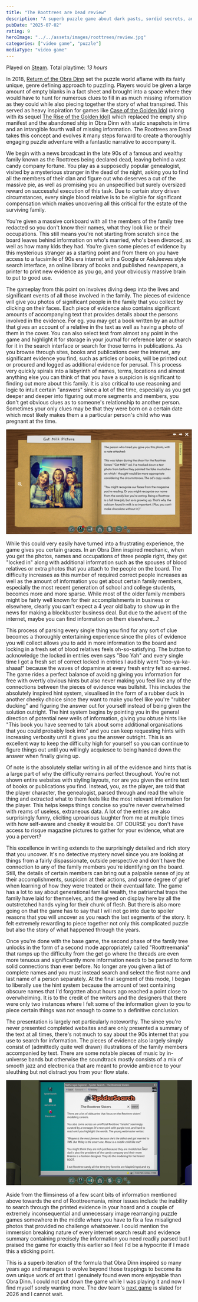 ```yaml
---
title: "The Roottrees are Dead review"
description: "A superb puzzle game about dark pasts, sordid secrets, and internet sleuthing"
pubDate: "2025-07-02"
rating: 9
heroImage: "../../assets/images/roottrees/review.jpg"
categories: ["video game", "puzzle"]
mediaType: "video game"
---
```


Played on [Steam](https://store.steampowered.com/app/2754380/The_Roottrees_are_Dead/). Total playtime: _13 hours_

In 2018, [Return of the Obra Dinn](https://store.steampowered.com/app/653530/Return_of_the_Obra_Dinn/) set the puzzle world aflame with its fairly unique, genre defining approach to puzzling. Players would be given a large amount of empty blanks in a fact sheet and brought into a space where they would have to hunt for numerous clues to fill in as much missing information as they could while also piecing together the story of what transpired. This served as heavy inspiration for games like [Case of the Golden Idol](https://store.steampowered.com/app/1677770/The_Case_of_the_Golden_Idol/) (along with its sequel [The Rise of the Golden Idol](https://store.steampowered.com/app/2716400/The_Rise_of_the_Golden_Idol/)) which replaced the empty ship manifest and the abandoned ship in Obra Dinn with static snapshots in time and an intangible fourth wall of missing information. The Roottrees are Dead takes this concept and evolves it many steps forward to create a thoroughly engaging puzzle adventure with a fantastic narrative to accompany it.

We begin with a news broadcast in the late 90s of a famous and wealthy family known as the Roottrees being declared dead, leaving behind a vast candy company fortune. You play as a supposedly popular genealogist, visited by a mysterious stranger in the dead of the night, asking you to find all the members of their clan and figure out who deserves a cut of the massive pie, as well as promising you an unspecified but surely oversized reward on successful execution of this task. Due to certain story driven circumstances, every single blood relative is to be eligible for significant compensation which makes uncovering all this critical for the estate of the surviving family.

You're given a massive corkboard with all the members of the family tree redacted so you don't know their names, what they look like or their occupations. This still means you're not starting from scratch since the board leaves behind information on who's married, who's been divorced, as well as how many kids they had. You're given some pieces of evidence by this mysterious stranger as a starting point and from there on you have access to a facsimile of 90s era internet with a Google or AskJeeves style search interface, an online library of books and published newspapers, a printer to print new evidence as you go, and your obviously massive brain to put to good use.

The gameplay from this point on involves diving deep into the lives and significant events of all those involved in the family. The pieces of evidence will give you photos of significant people in the family that you collect by clicking on their faces. Each piece of evidence also contains significant amounts of accompanying text that provides details about the persons involved in the evidence. For eg. you may get a book written by an author that gives an account of a relative in the text as well as having a photo of them in the cover. You can also select text from almost any point in the game and highlight it for storage in your journal for reference later or search for it in the search interface or search for those terms in publications. As you browse through sites, books and publications over the internet, any significant evidence you find, such as articles or books, will be printed out or procured and logged as additional evidence for perusal. This process very quickly spirals into a labyrinth of names, terms, locations and almost anything else you can think of that you have a suspicion is significant to finding out more about this family. It is also critical to use reasoning and logic to intuit certain "answers" since a lot of the time, especially as you get deeper and deeper into figuring out more segments and members, you don't get obvious clues as to someone's relationship to another person. Sometimes your only clues may be that they were born on a certain date which most likely makes them a a particular person's child who was pregnant at the time.

![A piece of evidence from the game](../../assets/images/roottrees/evidence.jpg)

While this could very easily have turned into a frustrating experience, the game gives you certain graces. In an Obra Dinn inspired mechanic, when you get the photos, names and occupations of three people right, they get "locked in" along with additional information such as the spouses of blood relatives or extra photos that you attach to the people on the board. The difficulty increases as this number of required correct people increases as well as the amount of information you get about certain family members, especially the most recent generation of school and college students, becomes more and more sparse. While most of the older family members might be fairly well known for their accomplishments in business or elsewhere, clearly you can't expect a 4 year old baby to show up in the news for making a blockbuster business deal. But due to the advent of the internet, maybe you can find information on them elsewhere...?

This process of parsing every single thing you find for any sort of clue becomes a thoroughly entertaining experience since the piles of evidence you will collect allows you to add in more information to the board and locking in a fresh set of blood relatives feels oh-so-satisfying. The button to acknowledge the locked in entries even says "Boo Yah" and every single time I got a fresh set of correct locked in entries I audibly went "boo-ya-ka-shaaa!" because the waves of dopamine at every fresh entry felt so earned. The game rides a perfect balance of avoiding giving you information for free with overtly obvious hints but also never making you feel like any of the connections between the pieces of evidence was bullshit. This includes the absolutely inspired hint system, visualised in the form of a rubber duck in another cheeky choice since they want to make you feel like you're "rubber ducking" and figuring the answer out for yourself instead of being given the solution outright. The hint system begins by pointing you in the general direction of potential new wells of information, giving you obtuse hints like "This book you have seemed to talk about some additional organisations that you could probably look into" and you can keep requesting hints with increasing verbosity until it gives you the answer outright. This is an excellent way to keep the difficulty high for yourself so you can continue to figure things out until you willingly acquiesce to being handed down the answer when finally giving up.

Of note is the absolutely stellar writing in all of the evidence and hints that is a large part of why the difficulty remains perfect throughout. You're not shown entire websites with styling layouts, nor are you given the entire text of books or publications you find. Instead, you, as the player, are told that the player character, the genealogist, parsed through and read the whole thing and extracted what to them feels like the most relevant information for the player. This helps keeps things concise so you're never overwhelmed with reams of useless, extraneous data. A lot of the entries are also surprisingly funny, eliciting uproarious laughter from me at multiple times with how self-aware and cheeky it would be. OF COURSE you don't have access to risque magazine pictures to gather for your evidence, what are you a pervert?

This excellence in writing extends to the surprisingly detailed and rich story that you uncover. It's no detective mystery novel since you are looking at things from a fairly dispassionate, outside perspective and don't have the connection to any of the family members you're identifying on the board. Still, the details of certain members can bring out a palpable sense of joy at their accomplishments, suspicion at their actions, and some degree of grief when learning of how they were treated or their eventual fate. The game has a lot to say about generational familial wealth, the patriarchal traps the family have laid for themselves, and the greed on display here by all the outstretched hands vying for their chunk of flesh. But there is also more going on that the game has to say that I will not go into due to spoiler reasons that you will uncover as you reach the last segments of the story. It felt extremely rewarding to piece together not only this complicated puzzle but also the story of what happened through the years.

Once you're done with the base game, the second phase of the family tree unlocks in the form of a second mode appropriately called "Roottreemania" that ramps up the difficulty from the get go where the threads are even more tenuous and significantly more information needs to be parsed to form solid connections than ever before. No longer are you given a list of complete names and you must instead search and select the first name and last name of a person separately. At the final segment of this mode, I began to liberally use the hint system because the amount of text containing obscure names that I'd forgotten about hours ago reached a point close to overwhelming. It is to the credit of the writers and the designers that there were only two instances where I felt some of the information given to you to piece certain things was not enough to come to a definitive conclusion.

The presentation is largely not particularly noteworthy. The since you're never presented completed websites and are only presented a summary of the text at all times, there's not much to say about the 90s internet that you use to search for information. The pieces of evidence also largely simply consist of (admittedly quite well drawn) illustrations of the family members accompanied by text. There are some notable pieces of music by in-universe bands but otherwise the soundtrack mostly consists of a mix of smooth jazz and electronica that are meant to provide ambience to your sleuthing but not distract you from your flow state.

![A perfectly serviceable recreation of 90s internet](../../assets/images/roottrees/internet.jpg)

Aside from the flimsiness of a few scant bits of information mentioned above towards the end of Roottreemania, minor issues include the inability to search through the printed evidence in your hoard and a couple of extremely inconsequential and unnecessary image rearranging puzzle games somewhere in the middle where you have to fix a few misaligned photos that provided no challenge whatsoever. I could mention the immersion breaking nature of every internet search result and evidence summary containing precisely the information you need readily parsed but I praised the game for exactly this earlier so I feel I'd be a hypocrite if I made this a sticking point.

This is a superb iteration of the formula that Obra Dinn inspired so many years ago and manages to evolve beyond those trappings to become its own unique work of art that I genuinely found even more enjoyable than Obra Dinn. I could not put down the game while I was playing it and now I find myself sorely wanting more. The dev team's [next game](https://store.steampowered.com/app/3641000/The_Incident_at_Galley_House/) is slated for 2026 and I cannot wait.
